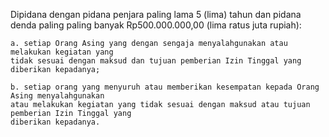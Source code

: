 Dipidana dengan pidana penjara paling lama 5 (lima) tahun dan pidana denda paling paling banyak
Rp500.000.000,00 (lima ratus juta rupiah):

    a. setiap Orang Asing yang dengan sengaja menyalahgunakan atau melakukan kegiatan yang
    tidak sesuai dengan maksud dan tujuan pemberian Izin Tinggal yang diberikan kepadanya;

    b. setiap orang yang menyuruh atau memberikan kesempatan kepada Orang Asing menyalahgunakan
    atau melakukan kegiatan yang tidak sesuai dengan maksud atau tujuan pemberian Izin Tinggal yang
    diberikan kepadanya.